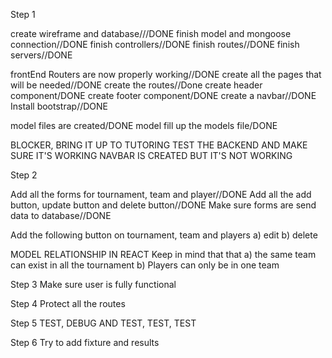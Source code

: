Step 1

create wireframe and database///DONE
finish model and mongoose connection//DONE
finish controllers//DONE
finish routes//DONE
finish servers//DONE


frontEnd Routers are now properly working//DONE
create all the pages that will be needed//DONE
create the routes//Done
create header component/DONE
create footer component/DONE
create a navbar//DONE
Install bootstrap//DONE

model files are created/DONE
model fill up the models file/DONE

BLOCKER, BRING IT UP TO TUTORING
TEST THE BACKEND AND MAKE SURE IT'S WORKING
NAVBAR IS CREATED BUT IT'S NOT WORKING


Step 2

Add all the forms for tournament, team and player//DONE
Add all the add button, update button and delete button//DONE
Make sure forms are send data to database//DONE

Add the following button on tournament, team and players
    a) edit
    b) delete


MODEL RELATIONSHIP IN REACT
Keep in mind that that 
 a) the same team can exist in all the tournament
 b) Players can only be in one team


Step 3
Make sure user is fully functional

Step 4
Protect all the routes

Step 5
TEST, DEBUG AND TEST, TEST, TEST


Step 6
Try to add fixture and results 
